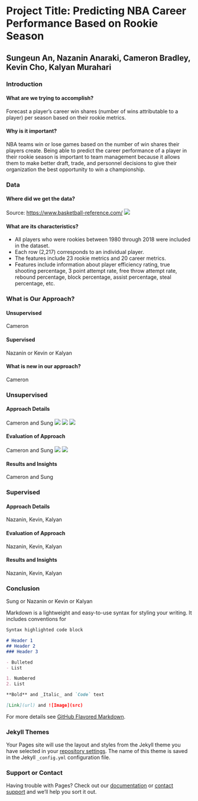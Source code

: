 # Project Title: Predicting NBA Career Performance Based on Rookie Season
## Sungeun An, Nazanin Anaraki, Cameron Bradley, Kevin Cho, Kalyan Murahari

### Introduction
#### What are we trying to accomplish?
Forecast a player’s career win shares (number of wins attributable to a player) per season based on their rookie metrics.

#### Why is it important?
NBA teams win or lose games based on the number of win shares their players create. Being able to predict the career performance of a player in their rookie season is important to team management because it allows them to make better draft, trade, and personnel decisions to give their organization the best opportunity to win a championship.

### Data
#### Where did we get the data?
Source: https://www.basketball-reference.com/
<img src="https://www.dropbox.com/s/vm27c41agid1jbu/Data%20Image.PNG?raw=1">

#### What are its characteristics?
- All players who were rookies between 1980 through 2018 were included in the dataset.
- Each row (2,217) corresponds to an individual player.
- The features include 23 rookie metrics and 20 career metrics.
- Features include information about player efficiency rating, true shooting percentage, 3 point attempt rate, free throw attempt rate, rebound percentage, block percentage, assist percentage, steal percentage, etc. 


### What is Our Approach?
#### Unsupervised
Cameron

#### Supervised
Nazanin or Kevin or Kalyan

#### What is new in our approach?
Cameron

### Unsupervised
#### Approach Details
Cameron and Sung
<img src="https://www.dropbox.com/s/7ck7af2mtrn9awr/LDA_correlations.png?raw=1">
<img src="https://www.dropbox.com/s/wbfkwx7tncpufpy/nonrookieldaplot.png?raw=1">
<img src="https://www.dropbox.com/s/bkwnih7gihuaikp/seasonedplayersldaplot.png?raw=1">

#### Evaluation of Approach
Cameron and Sung
<img src="https://www.dropbox.com/s/pqkji8p20l35waz/kmeansplot.png?raw=1">
<img src="https://www.dropbox.com/s/xgdr3421y2ovesq/gmmplot.png?raw=1">

#### Results and Insights
Cameron and Sung


### Supervised
#### Approach Details
Nazanin, Kevin, Kalyan
#### Evaluation of Approach
Nazanin, Kevin, Kalyan
#### Results and Insights
Nazanin, Kevin, Kalyan

### Conclusion
Sung or Nazanin or Kevin or Kalyan




Markdown is a lightweight and easy-to-use syntax for styling your writing. It includes conventions for

```markdown
Syntax highlighted code block

# Header 1
## Header 2
### Header 3

- Bulleted
- List

1. Numbered
2. List

**Bold** and _Italic_ and `Code` text

[Link](url) and ![Image](src)
```

For more details see [GitHub Flavored Markdown](https://guides.github.com/features/mastering-markdown/).

### Jekyll Themes

Your Pages site will use the layout and styles from the Jekyll theme you have selected in your [repository settings](https://github.com/cambrad3/cambrad3.github.io/settings). The name of this theme is saved in the Jekyll `_config.yml` configuration file.

### Support or Contact

Having trouble with Pages? Check out our [documentation](https://help.github.com/categories/github-pages-basics/) or [contact support](https://github.com/contact) and we’ll help you sort it out.
